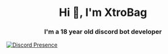 <h1 align="center">Hi 👋, I'm XtroBag</h1>
<h3 align="center">I'm a 18 year old discord bot developer</h3>

[![Discord Presence](https://lanyard.cnrad.dev/api/:id)](https://discord.com/users/929830815699984475)
